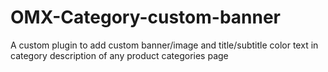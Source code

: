 # OMX-Category-custom-banner
A custom plugin to add custom banner/image and title/subtitle color text  in category description  of any product categories page

